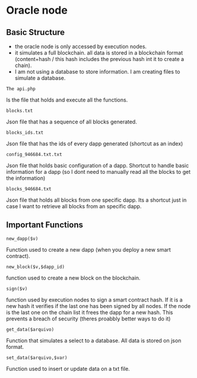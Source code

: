 # Oracle node

## Basic Structure

- the oracle node is only accessed by execution nodes.
- it simulates a full blockchain. all data is stored in a blockchain format (content+hash / this hash includes the previous hash int it to create a chain).
- I am not using a database to store information. I am creating files to simulate a database.


```
The api.php
``` 
Is the file that holds and execute all the functions.

```
blocks.txt
```
Json file that has a sequence of all blocks generated. 

```
blocks_ids.txt
```
Json file that has the ids of every dapp generated (shortcut as an index)

```
config_946684.txt.txt
```
Json file that holds basic configuration of a dapp. Shortcut to handle basic information for a dapp (so I dont need to manually read all the blocks to get the information)

```
blocks_946684.txt
```
Json file that holds all blocks from one specific dapp. Its a shortcut just in case I want to retrieve all blocks from an specific dapp.


## Important Functions

```
new_dapp($v)
```

Function used to create a new dapp (when you deploy a new smart contract).

```
new_block($v,$dapp_id)
```

function used to create a new block on the blockchain.

```
sign($v)
```

function used by execution nodes to sign a smart contract hash.
If it is a new hash it verifies if the last one has been signed by all nodes.
If the node is the last one on the chain list it frees the dapp for a new hash.
This prevents a breach of security (theres proabbly better ways to do it)

```
get_data($arquivo)
```

Function that simulates a select to a database.
All data is stored on json format.

```
set_data($arquivo,$var)
```

Function used to insert or update data on a txt file.




